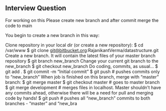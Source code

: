 ## Interview Question

For working on this Please create new branch and after commit merge the code to main

You begin to create a new branch in this way:

Clone repository in your local dir (or create a new repository):
$ cd /var/www
$ git clone git@bitbucket.org:RajanikantVerma/datastructure.git
Create a new branch. It will contain the latest files of your master branch repository
$ git branch new_branch
Change your current git branch to the new_branch
$ git checkout new_branch
Do coding, commits, as usual…
$ git add .
$ git commit -m “Initial commit”
$ git push # pushes commits only to “new_branch”
When job is finished on this branch, merge with “master” branch:
$ git merge master
$ git checkout master # goes to master branch
$ git merge development # merges files in localhost. Master shouldn’t have any  commits ahead, otherwise there will be a need for pull and merging code by hands!
$ git push # pushes all “new_branch” commits to both branches - “master” and “new_bra
